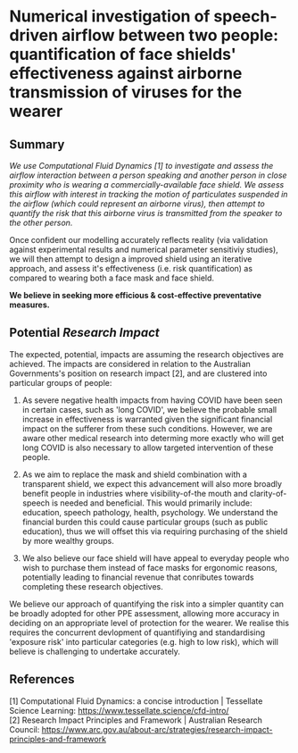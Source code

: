 # Numerical investigation of speech-driven airflow between two people: quantification of face shields' effectiveness against airborne transmission of viruses for the wearer
## Summary
_We use Computational Fluid Dynamics [1] to investigate and assess the airflow interaction between a person speaking and another person in close proximity who is wearing a commercially-available face shield. We assess this airflow with interest in tracking the motion of particulates suspended in the airflow (which could represent an airborne virus), then attempt to quantify the risk that this airborne virus is transmitted from the speaker to the other person._

Once confident our modelling accurately reflects reality (via validation against experimental results and numerical parameter sensitiviy studies), we will then attempt to design a improved shield using an iterative approach, and assess it's effectiveness (i.e. risk quantification) as compared to wearing both a face mask and face shield.

**We believe in seeking more efficious & cost-effective preventative measures.**

## Potential _Research Impact_
The expected, potential, impacts are assuming the research objectives are achieved. The impacts are considered in relation to the Australian Governments's position on research impact [2], and are clustered into particular groups of people:

1. As severe negative health impacts from having COVID have been seen in certain cases, such as 'long COVID', we believe the probable small increase in effectiveness is warranted given the significant financial impact on the sufferer from these such conditions. However, we are aware other medical research into determing more exactly who will get long COVID is also necessary to allow targeted intervention of these people.

2. As we aim to replace the mask and shield combination with a transparent shield, we expect this advancement will also more broadly benefit people in industries where visibility-of-the mouth and clarity-of-speech is needed and beneficial. This would primarily include: education, speech pathology, health, psychology. We understand the financial burden this could cause particular groups (such as public education), thus we will offset this via requiring purchasing of the shield by more wealthy groups.

3. We also believe our face shield will have appeal to everyday people who wish to purchase them instead of face masks for ergonomic reasons, potentially leading to financial revenue that conributes towards completing these research objectives.

We believe our approach of quantifying the risk into a simpler quantity can be broadly adopted for other PPE assessment, allowing more accuracy in deciding on an appropriate level of protection for the wearer. We realise this requires the concurrent devlopment of quantifiying and standardising 'exposure risk' into particular categories (e.g. high to low risk), which will believe is challenging to undertake accurately.

## References
[1] Computational Fluid Dynamics: a concise introduction | Tessellate Science Learning: https://www.tessellate.science/cfd-intro/  
[2] Research Impact Principles and Framework | Australian Research Council: https://www.arc.gov.au/about-arc/strategies/research-impact-principles-and-framework  
